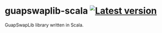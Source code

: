 # guapswaplib-scala [![Latest version](https://index.scala-lang.org/<guapswap>/<guapswaplib-scala>/<guapswaplib-scala_2.12>/latest.svg)](https://index.scala-lang.org/<guapswap>/<guapswaplib-scala>/<guapswaplib-scala_2.12>)

GuapSwapLib library written in Scala.
